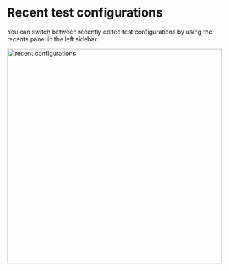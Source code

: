 # Recent test configurations

You can switch between recently edited test configurations by using the recents panel in the left sidebar.

<img src="recent-configurations.png" alt="recent configurations" width="500"/>
